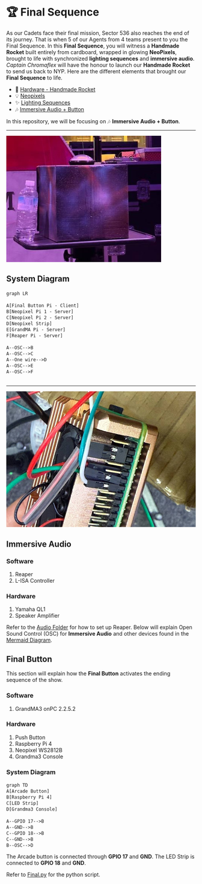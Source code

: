 # 🏆 Final Sequence

As our Cadets face their final mission, Sector 536 also reaches the end of its journey. That is when 5 of our Agents from 4 teams present to you the Final Sequence. In this **Final Sequence**, you will witness a **Handmade Rocket** built entirely from cardboard, wrapped in glowing **NeoPixels**, brought to life with synchronized **lighting sequences** and **immersive audio**. *Captain Chromaflex* will have the honour to launch our **Handmade Rocket** to send us back to NYP. Here are the different elements that brought our **Final Sequence** to life.

- 🚀 [Hardware - Handmade Rocket](https://github.com/Nixx-Goh/EGL314-Project-Lumen-Team-D/blob/17852345f5a77e5acf652ab93767567bcbd8fb79/Final%20Sequence)
- 💡 [Neopixels](https://github.com/timsjt/EGL314_TEAMB/blob/main/Final%20Sequence-Neopixels/setup.md)
- ✨ [Lighting Sequences](https://github.com/YHLeong/EGL314_TeamC/tree/main/Final/Final%20lighting%20sequence/final%20lighting%20sequence.md)
- 🎶 [Immersive Audio + Button](https://github.com/Kean-en/TeamA-Egl314/tree/9e6a83c4c6c1ec6db7fd967705fbe311cad5f8f9/Code/Final%20Sequence/Final_button.md)

In this repository, we will be focusing on 🎶 **Immersive Audio + Button**.

---

![Final Button](Images/Final_Button.jpg)

<h2 id="diagram"> System Diagram</h2>

```mermaid
graph LR

A[Final Button Pi - Client]
B[Neopixel Pi 1 - Server]
C[Neopixel Pi 2 - Server]
D[Neopixel Strip]
E[GrandMA Pi - Server]
F[Reaper Pi - Server]

A--OSC-->B
A--OSC-->C
A--One wire-->D
A--OSC-->E
A--OSC-->F


```
---
![GPIO](Images/GPIO.jpg)
## Immersive Audio
### Software
1. Reaper
2. L-ISA Controller

### Hardware
1. Yamaha QL1
2. Speaker Amplifier

Refer to the [Audio Folder](https://github.com/Kean-en/TeamA-Egl314/tree/9e6a83c4c6c1ec6db7fd967705fbe311cad5f8f9/Code/MVP/Audio) for how to set up Reaper. Below will explain Open Sound Control (OSC) for **Immersive Audio** and other devices found in the <a href="diagram">Mermaid Diagram</a>.

## Final Button
This section will explain how the **Final Button** activates the ending sequence of the show.

### Software
1. GrandMA3 onPC 2.2.5.2
### Hardware
1. Push Button
2. Raspberry Pi 4
3. Neopixel WS2812B
4. Grandma3 Console
### System Diagram
``` mermaid
graph TD
A[Arcade Button]
B[Raspberry Pi 4]
C[LED Strip]
D[Grandma3 Console]

A--GPIO 17-->B
A--GND-->B
C--GPIO 18-->B
C--GND-->B
B--OSC-->D
```
The Arcade button is connected through **GPIO 17** and **GND**. The LED Strip is connected to **GPIO 18** and **GND**.

Refer to [Final.py](https://github.com/Kean-en/TeamA-Egl314/blob/eb700befac065672ebafc08e55b6f1789fc2cebd/Code/Final%20Sequence/Final.py) for the python script.